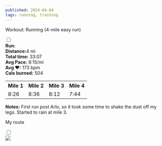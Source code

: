 ```yaml
---
published: 2024-04-04
tags: running, training
---
```

<!-- The label acts as the "button" -->
<label for="expandGrid44" class="grid-label">Workout: Running (4-mile easy run)</label>

<!-- The checkbox is hidden but its state is used to control the grid -->
<input type="checkbox" id="expandGrid44" class="grid-toggle" />

<!-- The grid container -->
<div class="grid">
  <div class="grid-inner">
    <!-- Content goes here -->
 <b>Run:</b><br>
 <b>Distance:</b>4 mi<br>
 <b>Total time:</b> 33:07<br>
 <b>Avg Pace:</b> 8:15/mi<br>
 <b>Avg &hearts;:</b> 173 bpm<br>
 <b>Cals burned:</b> 504<br>
<table>
  <tr>
    <th>Mile 1</th>
    <th>Mile 2</th>
    <th>Mile 3</th>
    <th>Mile 4</th>
  </tr>
  <tr>
    <td>8:26</td>
    <td>8:36</td>
    <td>8:12</td>
    <td>7:44</td>
  </tr>
</table>

<b>Notes:</b> First run post Arlo, so it took some time to shake the dust off my legs. Started to rain at mile 3.
  </div>
</div>


<!-- The label acts as the "button" -->
<label for="expandGrid44-2" class="grid-label">My route</label>

<!-- The checkbox is hidden but its state is used to control the grid -->
<input type="checkbox" id="expandGrid44-2" class="grid-toggle" />

<!-- The grid container -->
<div class="grid">
  <div class="grid-inner">
    <!-- Content goes here -->
    <img src="/img/run-route-4-4.jpg">
  </div>
</div>